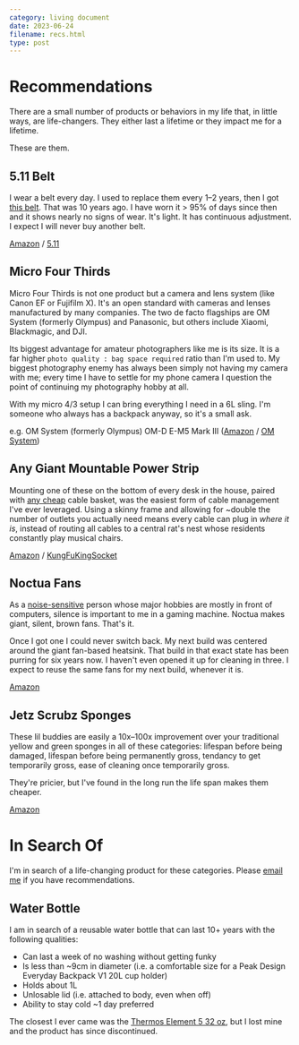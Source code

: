 ```yaml
---
category: living document
date: 2023-06-24
filename: recs.html
type: post
---
```


# Recommendations

There are a small number of products or behaviors in my life that, in little ways, are
life-changers. They either last a lifetime or they impact me for a lifetime.

These are them.

## 5.11 Belt

I wear a belt every day. I used to replace them every 1–2 years, then I got [this
belt](https://amzn.to/3ptyErI). That was 10 years ago. I have worn it > 95% of days
since then and it shows nearly no signs of wear. It's light. It has continuous
adjustment. I expect I will never buy another belt.

[Amazon](https://amzn.to/3ptyErI) /
[5.11](https://www.511tactical.com/tdu-belt-15-plastic-buckle.html)

## Micro Four Thirds

Micro Four Thirds is not one product but a camera and lens system (like Canon EF or
Fujifilm X). It's an open standard with cameras and lenses manufactured by many
companies. The two de facto flagships are OM System (formerly Olympus) and Panasonic,
but others include Xiaomi, Blackmagic, and DJI.

Its biggest advantage for amateur photographers like me is its size. It is a far higher
`photo quality : bag space required` ratio than I'm used to. My biggest photography
enemy has always been simply not having my camera with me; every time I have to settle
for my phone camera I question the point of continuing my photography hobby at all.

With my micro 4/3 setup I can bring everything I need in a 6L sling. I'm someone who
always has a backpack anyway, so it's a small ask.

e.g. OM System (formerly Olympus) OM-D E-M5 Mark III ([Amazon](https://amzn.to/3PtUO81)
/ [OM System](https://explore.omsystem.com/us/en/om-d-e-m5-mark-iii))

## Any Giant Mountable Power Strip

Mounting one of these on the bottom of every desk in the house, paired with [any
cheap](https://amzn.to/3XAxIPa) cable basket, was the easiest form of cable management
I've ever leveraged. Using a skinny frame and allowing for ~double the number of outlets
you actually need means every cable can plug in _where it is_, instead of routing all
cables to a central rat's nest whose residents constantly play musical chairs.

[Amazon](https://amzn.to/44e4c3W) /
[KungFuKingSocket](https://kungfukingsocket.com/products/power-strip-6)

## Noctua Fans

As a [noise-sensitive](autism.html) person whose major hobbies are mostly in front of
computers, silence is important to me in a gaming machine. Noctua makes giant, silent,
brown fans. That's it.

Once I got one I could never switch back. My next build was centered around the giant
fan-based heatsink. That build in that exact state has been purring for six years now. I
haven't even opened it up for cleaning in three. I expect to reuse the same fans for my
next build, whenever it is.

[Amazon](https://amzn.to/3pyrIJU)

## Jetz Scrubz Sponges

These lil buddies are easily a 10x–100x improvement over your traditional yellow and
green sponges in all of these categories: lifespan before being damaged, lifespan before
being permanently gross, tendancy to get temporarily gross, ease of cleaning once
temporarily gross.

They're pricier, but I've found in the long run the life span makes them cheaper.

[Amazon](https://amzn.to/46nSjKq)

# In Search Of

I'm in search of a life-changing product for these categories. Please [email
me](mailto:ben@twos.dev) if you have recommendations.

## Water Bottle

I am in search of a reusable water bottle that can last 10+ years with the following
qualities:

- Can last a week of no washing without getting funky
- Is less than ~9cm in diameter (i.e. a comfortable size for a Peak Design Everyday
  Backpack V1 20L cup holder)
- Holds about 1L
- Unlosable lid (i.e. attached to body, even when off)
- Ability to stay cold ~1 day preferred

The closest I ever came was the [Thermos Element 5 32 oz](https://amzn.to/42XJaoR), but
I lost mine and the product has since discontinued.

